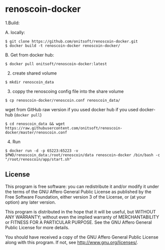 # renoscoin-docker
1.Build:

  A. locally:
  
    $ git clone https://github.com/onitsoft/renoscoin-docker.git
    $ docker build -t renoscoin-docker renoscoin-docker/
   
    
  B. Get from docker hub:
  
    $ docker pull onitsoft/renoscoin-docker:latest
    

2. create shared volume
```
$ mkdir renoscoin_data
```
3. coppy the renoscoing config file into the share volume
``` 
$ cp renoscoin-docker/renoscoin.conf renoscoin_data/
```

wget from GitHub raw version if you used docker hub if you used docker-hub (`docker pull`)

```
$ cd renoscoin_data && wget https://raw.githubusercontent.com/onitsoft/renoscoin-docker/master/renoscoin.conf
```

4. Run
```
$ docker run -d -p 65223:65223 -v $PWD/renoscoin_data:/root/renoscoin/data renoscoin-docker /bin/bash -c "/root/renoscoin/app/start.sh"
```

## License

This program is free software: you can redistribute it and/or modify
it under the terms of the GNU Affero General Public License as published by
the Free Software Foundation, either version 3 of the License, or
(at your option) any later version.

This program is distributed in the hope that it will be useful,
but WITHOUT ANY WARRANTY; without even the implied warranty of
MERCHANTABILITY or FITNESS FOR A PARTICULAR PURPOSE.  See the
GNU Affero General Public License for more details.

You should have received a copy of the GNU Affero General Public License
along with this program.  If not, see <http://www.gnu.org/licenses/>.
